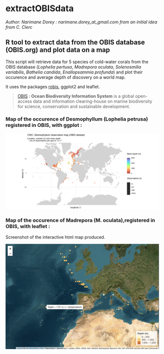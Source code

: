# extractOBISdata
*Author: Narimane Dorey : narimane.dorey_at_gmail.com from an initial idea from C. Clerc*

## R tool to extract data from the OBIS database (OBIS.org) and plot data on a map

This script will retrieve data for 5 species of cold-water corals from the OBIS database (*Lophelia pertusa*, *Madrepora oculata*, *Solenosmilia variabilis*, *Bathelia candida*, *Enallopsammia profunda*) and plot their occurence and average depth of discovery on a world map. 

It uses the packages [robis](https://github.com/iobis/robis), ggplot2 and leaflet.

> [OBIS](https://obis.org) **: Ocean Biodiversity Information System** is a global open-access data and information clearing-house on marine biodiversity for science, conservation and sustainable development.



### Map of the occurence of Desmophyllum (Lophelia petrusa) registered in OBIS, with ggplot :

![Desmophyllum map](https://github.com/DrUrchin/extractOBISdata/blob/main/Desmophyllumpoints_map.png)

### Map of the occurence of Madrepora (M. oculata),registered in OBIS, with leaflet :
Screenshot of the interactive html map produced.

![Madrepora map](https://github.com/DrUrchin/extractOBISdata/blob/main/Madrepora_leaflet_interactivemap.png)
